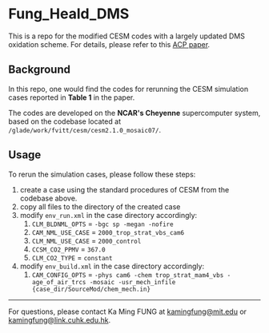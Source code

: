 # Fung_Heald_DMS
This is a repo for the modified CESM codes with a largely updated DMS oxidation scheme. For details, please refer to this [ACP paper](https://doi.org/10.5194/acp-2021-782).

## Background
In this repo, one would find the codes for rerunning the CESM simulation cases reported in __Table 1__ in the paper.

The codes are developed on the __NCAR's Cheyenne__ supercomputer system, based on the codebase located at `/glade/work/fvitt/cesm/cesm2.1.0_mosaic07/`.

## Usage
To rerun the simulation cases, please follow these steps:

1. create a case using the standard procedures of CESM from the codebase above.
2. copy all files to the directory of the created case
3. modify `env_run.xml` in the case directory accordingly:
    1. `CLM_BLDNML_OPTS` = `-bgc sp -megan -nofire`
    2. `CAM_NML_USE_CASE` = `2000_trop_strat_vbs_cam6`
    3. `CLM_NML_USE_CASE` = `2000_control`
    4. `CCSM_CO2_PPMV` = `367.0`
    5. `CLM_CO2_TYPE` = `constant`
4. modify `env_build.xml` in the case directory accordingly:
    1.  `CAM_CONFIG_OPTS` = `-phys cam6 -chem trop_strat_mam4_vbs -age_of_air_trcs -mosaic -usr_mech_infile {case_dir/SourceMod/chem_mech.in}`

---
For questions, please contact Ka Ming FUNG at kamingfung@mit.edu or kamingfung@link.cuhk.edu.hk.
